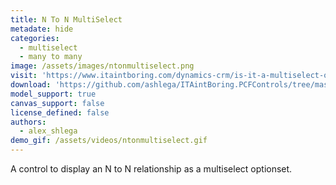 ```yaml
---
title: N To N MultiSelect
metadate: hide
categories:
  - multiselect
  - many to many
image: /assets/images/ntonmultiselect.png
visit: 'https://www.itaintboring.com/dynamics-crm/is-it-a-multiselect-optionset-nope-its-an-nn-lookup/'
download: 'https://github.com/ashlega/ITAintBoring.PCFControls/tree/master/Controls/NToNMultiSelect'
model_support: true
canvas_support: false
license_defined: false
authors:
  - alex_shlega
demo_gif: /assets/videos/ntonmultiselect.gif
---
```


A control to display an N to N relationship as a multiselect optionset.
